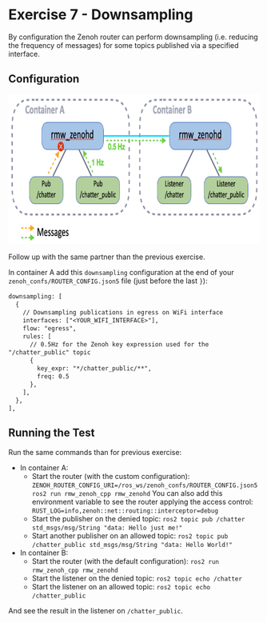 # Exercise 7 - Downsampling

By configuration the Zenoh router can perform downsampling (i.e. reducing the frequency of messages) for some topics published via a specified interface.

## Configuration

<p align="center"><img src="pictures/downsampling.png"  height="300" alt="downsampling"/></p>

Follow up with the same partner than the previous exercise.

In container A add this `downsampling` configuration at the end of your `zenoh_confs/ROUTER_CONFIG.json5` file (just before the last `}`):

```json5
downsampling: [
  {
    // Downsampling publications in egress on WiFi interface
    interfaces: ["<YOUR_WIFI_INTERFACE>"],
    flow: "egress",
    rules: [
      // 0.5Hz for the Zenoh key expression used for the "/chatter_public" topic
      {
        key_expr: "*/chatter_public/**",
        freq: 0.5
      },
    ],
  },
],
```

## Running the Test

Run the same commands than for previous exercise:

* In container A:
  * Start the router (with the custom configuration): `ZENOH_ROUTER_CONFIG_URI=/ros_ws/zenoh_confs/ROUTER_CONFIG.json5 ros2 run rmw_zenoh_cpp rmw_zenohd`
    You can also add this environment variable to see the router applying the access control:
    `RUST_LOG=info,zenoh::net::routing::interceptor=debug`
  * Start the publisher on the denied topic:
    `ros2 topic pub /chatter std_msgs/msg/String "data: Hello just me!"`
  * Start another publisher on an allowed topic:
    `ros2 topic pub /chatter_public std_msgs/msg/String "data: Hello World!"`
* In container B:
  * Start the router (with the default configuration): `ros2 run rmw_zenoh_cpp rmw_zenohd`
  * Start the listener on the denied topic:
    `ros2 topic echo /chatter`
  * Start the listener on an allowed topic:
    `ros2 topic echo /chatter_public`

And see the result in the listener on `/chatter_public`.
